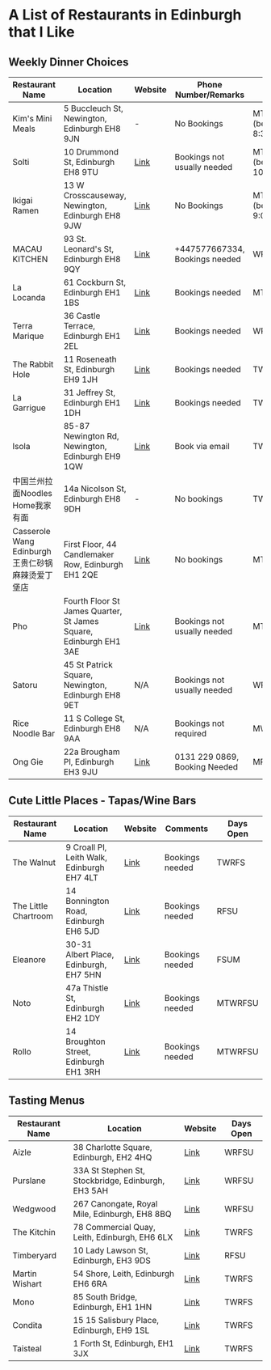 # A List of Restaurants in Edinburgh that I Like

## Weekly Dinner Choices
| Restaurant Name | Location | Website | Phone Number/Remarks | Days Open |
|-----------------|----------|---------|----------------------|-----------|
| Kim's Mini Meals| 5 Buccleuch St, Newington, Edinburgh EH8 9JN | - | No Bookings | MTWRFS (before 8:30) |
| Solti           | 10 Drummond St, Edinburgh EH8 9TU | [Link](https://solti.co.uk/) | Bookings not usually needed | MTWRFSU (before 10:00) |
| Ikigai Ramen    | 13 W Crosscauseway, Newington, Edinburgh EH8 9JW | [Link](https://www.ikigairamen.co.uk/) | No Bookings | MTWRFSU (before 9:00) |
| MACAU KITCHEN   | 93 St. Leonard's St, Edinburgh EH8 9QY | [Link](http://www.macaukitchen.uk/) | +447577667334, Bookings needed | WRFSU |
| La Locanda      | 61 Cockburn St, Edinburgh EH1 1BS | [Link](http://www.lalocandaedinburgh.co.uk/) | Bookings needed | MTWRFSU |
| Terra Marique   | 36 Castle Terrace, Edinburgh EH1 2EL | [Link](http://terra-marique.co.uk/) | Bookings needed | WRFSU |
| The Rabbit Hole | 11 Roseneath St, Edinburgh EH9 1JH | [Link](https://therabbitholerestaurant.com/#set-menu) | Bookings needed | TWRFS |
| La Garrigue | 31 Jeffrey St, Edinburgh EH1 1DH | [Link](https://www.lagarrigue.co.uk/) | Bookings needed |  TWRFS |
| Isola | 85-87 Newington Rd, Newington, Edinburgh EH9 1QW | [Link](https://www.ristoranteisola.co.uk/) | Book via email | TWRFSU |
| 中国兰州拉面Noodles Home我家有面 | 14a Nicolson St, Edinburgh EH8 9DH | - | No bookings | TWRFSU |
| Casserole Wang Edinburgh 王贵仁砂锅麻辣烫爱丁堡店 | First Floor, 44 Candlemaker Row, Edinburgh EH1 2QE | [Link](https://www.mrwanghotpot.co.uk/) | No bookings | MTWRFSU |
| Pho | Fourth Floor St James Quarter, St James Square, Edinburgh EH1 3AE | [Link](https://www.phocafe.co.uk/) | Bookings not usually needed | MTWRFSU |
| Satoru | 45 St Patrick Square, Newington, Edinburgh EH8 9ET | N/A | Bookings not usually needed | WRFSU |
| Rice Noodle Bar | 11 S College St, Edinburgh EH8 9AA | N/A | Bookings not required | MWRFSU |
| Ong Gie | 22a Brougham Pl, Edinburgh EH3 9JU | [Link](https://www.onggiedinburgh.com/)| 0131 229 0869, Booking Needed | MRFSU |

## Cute Little Places - Tapas/Wine Bars
| Restaurant Name | Location | Website | Comments | Days Open |
|-----------------|----------|---------|----------|-----------|
| The Walnut      | 9 Croall Pl, Leith Walk, Edinburgh EH7 4LT | [Link](https://thewalnutedinburgh.co.uk) | Bookings needed | TWRFS |
| The Little Chartroom | 14 Bonnington Road, Edinburgh EH6 5JD | [Link](https://www.thelittlechartroom.com/) | Bookings needed | RFSU |
| Eleanore | 30-31 Albert Place, Edinburgh, EH7 5HN | [Link](https://eleanore.uk) | Bookings needed | FSUM |
| Noto | 47a Thistle St, Edinburgh EH2 1DY | [Link](https://notoedinburgh.co.uk/) | Bookings needed | MTWRFSU |
| Rollo | 14 Broughton Street, Edinburgh EH1 3RH | [Link](https://www.barrollo.com) | Bookings needed | MTWRFSU |


## Tasting Menus
| Restaurant Name | Location | Website | Days Open |
|-----------------|----------|---------|-----------|
| Aizle           | 38 Charlotte Square, Edinburgh, EH2 4HQ | [Link](https://aizle.co.uk/) | WRFSU |
| Purslane        | 33A St Stephen St, Stockbridge, Edinburgh, EH3 5AH | [Link](https://purslanerestaurant.co.uk/) | WRFSU |
| Wedgwood  | 267 Canongate, Royal Mile, Edinburgh, EH8 8BQ | [Link](https://www.wedgwoodtherestaurant.co.uk/) | WRFSU |
| The Kitchin | 78 Commercial Quay, Leith, Edinburgh, EH6 6LX | [Link](https://thekitchin.com) | TWRFS |
| Timberyard | 10 Lady Lawson St, Edinburgh, EH3 9DS | [Link](https://www.timberyard.co/) | RFSU |
| Martin Wishart |  54 Shore, Leith, Edinburgh EH6 6RA | [Link](https://restaurantmartinwishart.co.uk/) | TWRFS | 
| Mono | 85 South Bridge, Edinburgh, EH1 1HN | [Link](https://www.monorestaurant.co.uk/) | TWRFS |
| Condita | 15 15 Salisbury Place, Edinburgh, EH9 1SL | [Link](https://www.condita.co.uk/) | TWRFS |
| Taisteal | 1 Forth St, Edinburgh, EH1 3JX | [Link](https://www.taisteal.co.uk/) | TWRFS |